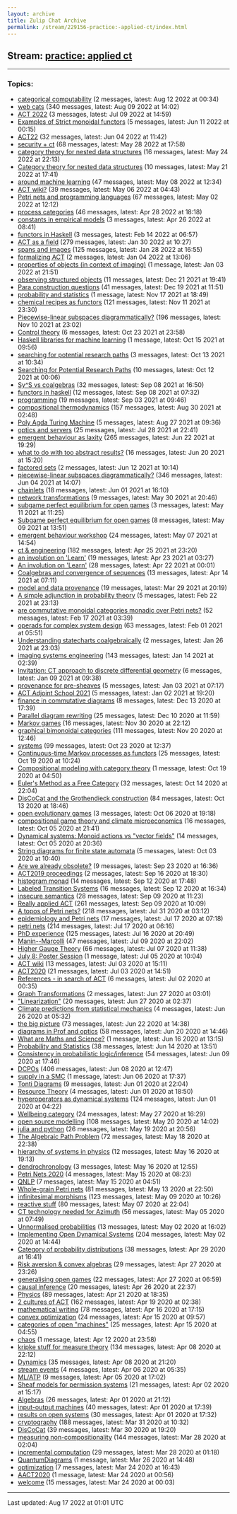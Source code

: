 ```yaml
---
layout: archive
title: Zulip Chat Archive
permalink: /stream/229156-practice:-applied-ct/index.html
---
```


## Stream: [practice: applied ct](https://mattecapu.github.io/ct-zulip-archive/stream/229156-practice:-applied-ct/index.html)
---

### Topics:

* [categorical computability](topic/topic_categorical.20computability.html) (2 messages, latest: Aug 12 2022 at 00:34)
* [web cats](topic/topic_web.20cats.html) (340 messages, latest: Aug 09 2022 at 14:02)
* [ACT 2022](topic/topic_ACT.202022.html) (3 messages, latest: Jul 09 2022 at 14:59)
* [Examples of Strict monoidal functors](topic/topic_Examples.20of.20Strict.20monoidal.20functors.html) (5 messages, latest: Jun 11 2022 at 00:15)
* [ACT22](topic/topic_ACT22.html) (32 messages, latest: Jun 04 2022 at 11:42)
* [security + ct](topic/topic_security.20.2B.20ct.html) (68 messages, latest: May 28 2022 at 17:58)
* [category theory for nested data structures](topic/topic_category.20theory.20for.20nested.20data.20structures.html) (16 messages, latest: May 24 2022 at 22:13)
* [Category theory for nested data structures](topic/topic_Category.20theory.20for.20nested.20data.20structures.html) (10 messages, latest: May 21 2022 at 17:41)
* [around machine learning](topic/topic_around.20machine.20learning.html) (47 messages, latest: May 08 2022 at 12:34)
* [ACT wiki?](topic/topic_ACT.20wiki.3F.html) (39 messages, latest: May 06 2022 at 04:43)
* [Petri nets and programming languages](topic/topic_Petri.20nets.20and.20programming.20languages.html) (67 messages, latest: May 02 2022 at 12:12)
* [process categories](topic/topic_process.20categories.html) (46 messages, latest: Apr 28 2022 at 18:18)
* [constants in empirical models](topic/topic_constants.20in.20empirical.20models.html) (3 messages, latest: Apr 26 2022 at 08:41)
* [functors in Haskell](topic/topic_functors.20in.20Haskell.html) (3 messages, latest: Feb 14 2022 at 06:57)
* [ACT as a field](topic/topic_ACT.20as.20a.20field.html) (279 messages, latest: Jan 30 2022 at 10:27)
* [spans and images](topic/topic_spans.20and.20images.html) (125 messages, latest: Jan 28 2022 at 16:55)
* [formalizing ACT](topic/topic_formalizing.20ACT.html) (2 messages, latest: Jan 04 2022 at 13:06)
* [properties of objects (in context of imaging)](topic/topic_properties.20of.20objects.20(in.20context.20of.20imaging).html) (1 message, latest: Jan 03 2022 at 21:51)
* [observing structured objects](topic/topic_observing.20structured.20objects.html) (11 messages, latest: Dec 21 2021 at 19:41)
* [Para construction questions](topic/topic_Para.20construction.20questions.html) (41 messages, latest: Dec 19 2021 at 11:51)
* [probability and statistics](topic/topic_probability.20and.20statistics.html) (1 message, latest: Nov 17 2021 at 18:49)
* [chemical recipes as functors](topic/topic_chemical.20recipes.20as.20functors.html) (121 messages, latest: Nov 11 2021 at 23:30)
* [Piecewise-linear subspaces diagrammatically?](topic/topic_Piecewise-linear.20subspaces.20diagrammatically.3F.html) (196 messages, latest: Nov 10 2021 at 23:02)
* [Control theory](topic/topic_Control.20theory.html) (6 messages, latest: Oct 23 2021 at 23:58)
* [Haskell libraries for machine learning](topic/topic_Haskell.20libraries.20for.20machine.20learning.html) (1 message, latest: Oct 15 2021 at 09:56)
* [searching for potential research paths](topic/topic_searching.20for.20potential.20research.20paths.html) (3 messages, latest: Oct 13 2021 at 10:34)
* [Searching for Potential Research Paths](topic/topic_Searching.20for.20Potential.20Research.20Paths.html) (10 messages, latest: Oct 12 2021 at 00:06)
* [Sy^S vs coalgebras](topic/topic_Sy.5ES.20vs.20coalgebras.html) (32 messages, latest: Sep 08 2021 at 16:50)
* [functors in haskell](topic/topic_functors.20in.20haskell.html) (12 messages, latest: Sep 08 2021 at 07:32)
* [programming](topic/topic_programming.html) (19 messages, latest: Sep 03 2021 at 09:46)
* [compositional thermodynamics](topic/topic_compositional.20thermodynamics.html) (157 messages, latest: Aug 30 2021 at 02:48)
* [Poly Agda Turing Machine](topic/topic_Poly.20Agda.20Turing.20Machine.html) (5 messages, latest: Aug 27 2021 at 09:36)
* [optics and servers](topic/topic_optics.20and.20servers.html) (25 messages, latest: Jul 28 2021 at 22:41)
* [emergent behaviour as laxity](topic/topic_emergent.20behaviour.20as.20laxity.html) (265 messages, latest: Jun 22 2021 at 19:29)
* [what to do with too abstract results?](topic/topic_what.20to.20do.20with.20too.20abstract.20results.3F.html) (16 messages, latest: Jun 20 2021 at 15:20)
* [factored sets](topic/topic_factored.20sets.html) (2 messages, latest: Jun 12 2021 at 10:14)
* [piecewise-linear subspaces diagrammatically?](topic/topic_piecewise-linear.20subspaces.20diagrammatically.3F.html) (346 messages, latest: Jun 04 2021 at 14:07)
* [chainlets](topic/topic_chainlets.html) (18 messages, latest: Jun 01 2021 at 16:10)
* [network transformations](topic/topic_network.20transformations.html) (9 messages, latest: May 30 2021 at 20:46)
* [subgame perfect equilibrium for open games](topic/topic_subgame.20perfect.20equilibrium.20for.20open.20games.html) (3 messages, latest: May 11 2021 at 11:25)
* [Subgame perfect equilibrium for open games](topic/topic_Subgame.20perfect.20equilibrium.20for.20open.20games.html) (8 messages, latest: May 09 2021 at 13:51)
* [emergent behaviour workshop](topic/topic_emergent.20behaviour.20workshop.html) (24 messages, latest: May 07 2021 at 14:54)
* [ct & engineering](topic/topic_ct.20.26.20engineering.html) (182 messages, latest: Apr 25 2021 at 23:20)
* [an involution on 'Learn'](topic/topic_an.20involution.20on.20'Learn'.html) (19 messages, latest: Apr 23 2021 at 03:27)
* [An involution on 'Learn'](topic/topic_An.20involution.20on.20'Learn'.html) (28 messages, latest: Apr 22 2021 at 00:01)
* [Coalgebras and convergence of sequences](topic/topic_Coalgebras.20and.20convergence.20of.20sequences.html) (13 messages, latest: Apr 14 2021 at 07:11)
* [model and data provenance](topic/topic_model.20and.20data.20provenance.html) (19 messages, latest: Mar 29 2021 at 20:19)
* [A simple adjunction in probability theory](topic/topic_A.20simple.20adjunction.20in.20probability.20theory.html) (5 messages, latest: Feb 22 2021 at 23:13)
* [are commutative monoidal categories monadic over Petri nets?](topic/topic_are.20commutative.20monoidal.20categories.20monadic.20over.20Petri.20nets.3F.html) (52 messages, latest: Feb 17 2021 at 03:39)
* [operads for complex system design](topic/topic_operads.20for.20complex.20system.20design.html) (63 messages, latest: Feb 01 2021 at 05:51)
* [Understanding statecharts coalgebraically](topic/topic_Understanding.20statecharts.20coalgebraically.html) (2 messages, latest: Jan 26 2021 at 23:03)
* [imaging systems engineering](topic/topic_imaging.20systems.20engineering.html) (143 messages, latest: Jan 14 2021 at 02:39)
* [Invitation: CT approach to discrete differential geometry](topic/topic_Invitation.3A.20CT.20approach.20to.20discrete.20differential.20geometry.html) (6 messages, latest: Jan 09 2021 at 09:38)
* [provenance for pre-sheaves](topic/topic_provenance.20for.20pre-sheaves.html) (5 messages, latest: Jan 03 2021 at 07:17)
* [ACT Adjoint School 2021](topic/topic_ACT.20Adjoint.20School.202021.html) (5 messages, latest: Jan 02 2021 at 19:20)
* [finance in commutative diagrams](topic/topic_finance.20in.20commutative.20diagrams.html) (8 messages, latest: Dec 13 2020 at 17:39)
* [Parallel diagram rewriting](topic/topic_Parallel.20diagram.20rewriting.html) (25 messages, latest: Dec 10 2020 at 11:59)
* [Markov games](topic/topic_Markov.20games.html) (16 messages, latest: Nov 30 2020 at 22:12)
* [graphical bimonoidal categories](topic/topic_graphical.20bimonoidal.20categories.html) (111 messages, latest: Nov 20 2020 at 12:46)
* [systems](topic/topic_systems.html) (99 messages, latest: Oct 23 2020 at 12:37)
* [Continuous-time Markov processes as functors](topic/topic_Continuous-time.20Markov.20processes.20as.20functors.html) (25 messages, latest: Oct 19 2020 at 10:24)
* [Compositional modeling with category theory](topic/topic_Compositional.20modeling.20with.20category.20theory.html) (1 message, latest: Oct 19 2020 at 04:50)
* [Euler's Method as a Free Category](topic/topic_Euler's.20Method.20as.20a.20Free.20Category.html) (32 messages, latest: Oct 14 2020 at 22:04)
* [DisCoCat and the Grothendieck construction](topic/topic_DisCoCat.20and.20the.20Grothendieck.20construction.html) (84 messages, latest: Oct 13 2020 at 18:46)
* [open evolutionary games](topic/topic_open.20evolutionary.20games.html) (3 messages, latest: Oct 06 2020 at 19:18)
* [compositional game theory and climate microeconomics](topic/topic_compositional.20game.20theory.20and.20climate.20microeconomics.html) (16 messages, latest: Oct 05 2020 at 21:41)
* [Dynamical systems: Monoid actions vs "vector fields"](topic/topic_Dynamical.20systems.3A.20Monoid.20actions.20vs.20.22vector.20fields.22.html) (14 messages, latest: Oct 05 2020 at 20:36)
* [String diagrams for finite state automata](topic/topic_String.20diagrams.20for.20finite.20state.20automata.html) (5 messages, latest: Oct 03 2020 at 10:40)
* [Are we already obsolete?](topic/topic_Are.20we.20already.20obsolete.3F.html) (9 messages, latest: Sep 23 2020 at 16:36)
* [ACT2019 proceedings](topic/topic_ACT2019.20proceedings.html) (2 messages, latest: Sep 16 2020 at 18:30)
* [histogram monad](topic/topic_histogram.20monad.html) (14 messages, latest: Sep 12 2020 at 17:48)
* [Labeled Transition Systems](topic/topic_Labeled.20Transition.20Systems.html) (16 messages, latest: Sep 12 2020 at 16:34)
* [insecure semantics](topic/topic_insecure.20semantics.html) (28 messages, latest: Sep 09 2020 at 11:23)
* [Really applied ACT](topic/topic_Really.20applied.20ACT.html) (261 messages, latest: Sep 09 2020 at 10:09)
* [A topos of Petri nets?](topic/topic_A.20topos.20of.20Petri.20nets.3F.html) (218 messages, latest: Jul 31 2020 at 03:12)
* [epidemiology and Petri nets](topic/topic_epidemiology.20and.20Petri.20nets.html) (17 messages, latest: Jul 17 2020 at 07:18)
* [petri nets](topic/topic_petri.20nets.html) (214 messages, latest: Jul 17 2020 at 06:16)
* [PhD experience](topic/topic_PhD.20experience.html) (125 messages, latest: Jul 16 2020 at 20:49)
* [Manin--Marcolli](topic/topic_Manin--Marcolli.html) (47 messages, latest: Jul 09 2020 at 22:02)
* [Higher Gauge Theory](topic/topic_Higher.20Gauge.20Theory.html) (66 messages, latest: Jul 07 2020 at 11:38)
* [July 8: Poster Session](topic/topic_July.208.3A.20Poster.20Session.html) (1 message, latest: Jul 05 2020 at 10:04)
* [ACT wiki](topic/topic_ACT.20wiki.html) (13 messages, latest: Jul 03 2020 at 15:11)
* [ACT2020](topic/topic_ACT2020.html) (21 messages, latest: Jul 03 2020 at 14:51)
* [References - in search of ACT](topic/topic_References.20-.20in.20search.20of.20ACT.html) (6 messages, latest: Jul 02 2020 at 00:35)
* [Graph Transformations](topic/topic_Graph.20Transformations.html) (2 messages, latest: Jun 27 2020 at 03:01)
* ["Linearization"](topic/topic_.22Linearization.22.html) (20 messages, latest: Jun 27 2020 at 02:37)
* [Climate predictions from statistical mechanics](topic/topic_Climate.20predictions.20from.20statistical.20mechanics.html) (4 messages, latest: Jun 26 2020 at 05:32)
* [the big picture](topic/topic_the.20big.20picture.html) (73 messages, latest: Jun 22 2020 at 14:38)
* [diagrams in Prof and optics](topic/topic_diagrams.20in.20Prof.20and.20optics.html) (58 messages, latest: Jun 20 2020 at 14:46)
* [What are Maths and Science?](topic/topic_What.20are.20Maths.20and.20Science.3F.html) (1 message, latest: Jun 16 2020 at 13:15)
* [Probability and Statistics](topic/topic_Probability.20and.20Statistics.html) (38 messages, latest: Jun 14 2020 at 13:51)
* [Consistency in probabilistic logic/inference](topic/topic_Consistency.20in.20probabilistic.20logic.2Finference.html) (54 messages, latest: Jun 09 2020 at 17:46)
* [DCPOs](topic/topic_DCPOs.html) (406 messages, latest: Jun 08 2020 at 12:47)
* [supply in a SMC](topic/topic_supply.20in.20a.20SMC.html) (1 message, latest: Jun 06 2020 at 17:37)
* [Tonti Diagrams](topic/topic_Tonti.20Diagrams.html) (9 messages, latest: Jun 01 2020 at 22:04)
* [Resource Theory](topic/topic_Resource.20Theory.html) (4 messages, latest: Jun 01 2020 at 18:50)
* [hyperoperators as dynamical systems](topic/topic_hyperoperators.20as.20dynamical.20systems.html) (124 messages, latest: Jun 01 2020 at 04:22)
* [Wellbeing category](topic/topic_Wellbeing.20category.html) (24 messages, latest: May 27 2020 at 16:29)
* [open source modelling](topic/topic_open.20source.20modelling.html) (108 messages, latest: May 20 2020 at 14:02)
* [julia and python](topic/topic_julia.20and.20python.html) (26 messages, latest: May 19 2020 at 20:56)
* [The Algebraic Path Problem](topic/topic_The.20Algebraic.20Path.20Problem.html) (72 messages, latest: May 18 2020 at 22:38)
* [hierarchy of systems in physics](topic/topic_hierarchy.20of.20systems.20in.20physics.html) (12 messages, latest: May 16 2020 at 19:13)
* [dendrochronology](topic/topic_dendrochronology.html) (3 messages, latest: May 16 2020 at 12:55)
* [Petri Nets 2020](topic/topic_Petri.20Nets.202020.html) (4 messages, latest: May 15 2020 at 08:23)
* [QNLP](topic/topic_QNLP.html) (7 messages, latest: May 15 2020 at 04:51)
* [Whole-grain Petri nets](topic/topic_Whole-grain.20Petri.20nets.html) (81 messages, latest: May 13 2020 at 22:50)
* [infinitesimal morphisms](topic/topic_infinitesimal.20morphisms.html) (123 messages, latest: May 09 2020 at 10:26)
* [reactive stuff](topic/topic_reactive.20stuff.html) (80 messages, latest: May 07 2020 at 22:04)
* [CT technology needed for Azimuth](topic/topic_CT.20technology.20needed.20for.20Azimuth.html) (56 messages, latest: May 05 2020 at 07:49)
* [Unnormalised probabilities](topic/topic_Unnormalised.20probabilities.html) (13 messages, latest: May 02 2020 at 16:02)
* [Implementing Open Dynamical Systems](topic/topic_Implementing.20Open.20Dynamical.20Systems.html) (204 messages, latest: May 02 2020 at 14:44)
* [Category of probability distributions](topic/topic_Category.20of.20probability.20distributions.html) (38 messages, latest: Apr 29 2020 at 16:41)
* [Risk aversion & convex algebras](topic/topic_Risk.20aversion.20.26.20convex.20algebras.html) (29 messages, latest: Apr 27 2020 at 23:26)
* [generalising open games](topic/topic_generalising.20open.20games.html) (22 messages, latest: Apr 27 2020 at 06:59)
* [causal inference](topic/topic_causal.20inference.html) (20 messages, latest: Apr 26 2020 at 22:37)
* [Physics](topic/topic_Physics.html) (89 messages, latest: Apr 21 2020 at 18:35)
* [2 cultures of ACT](topic/topic_2.20cultures.20of.20ACT.html) (162 messages, latest: Apr 19 2020 at 02:38)
* [mathematical writing](topic/topic_mathematical.20writing.html) (78 messages, latest: Apr 16 2020 at 17:15)
* [convex optimization](topic/topic_convex.20optimization.html) (24 messages, latest: Apr 15 2020 at 09:57)
* [categories of open "machines"](topic/topic_categories.20of.20open.20.22machines.22.html) (25 messages, latest: Apr 15 2020 at 04:55)
* [chaos](topic/topic_chaos.html) (1 message, latest: Apr 12 2020 at 23:58)
* [kripke stuff for measure theory](topic/topic_kripke.20stuff.20for.20measure.20theory.html) (134 messages, latest: Apr 08 2020 at 22:12)
* [Dynamics](topic/topic_Dynamics.html) (35 messages, latest: Apr 08 2020 at 21:20)
* [stream events](topic/topic_stream.20events.html) (4 messages, latest: Apr 06 2020 at 05:35)
* [ML/ATP](topic/topic_ML.2FATP.html) (9 messages, latest: Apr 05 2020 at 17:02)
* [Sheaf models for permission systems](topic/topic_Sheaf.20models.20for.20permission.20systems.html) (21 messages, latest: Apr 02 2020 at 15:17)
* [Algebras](topic/topic_Algebras.html) (26 messages, latest: Apr 01 2020 at 21:12)
* [input-output machines](topic/topic_input-output.20machines.html) (40 messages, latest: Apr 01 2020 at 17:39)
* [results on open systems](topic/topic_results.20on.20open.20systems.html) (30 messages, latest: Apr 01 2020 at 17:32)
* [cryptography](topic/topic_cryptography.html) (188 messages, latest: Mar 31 2020 at 10:32)
* [DisCoCat](topic/topic_DisCoCat.html) (39 messages, latest: Mar 30 2020 at 19:20)
* [measuring non-compositionality](topic/topic_measuring.20non-compositionality.html) (144 messages, latest: Mar 28 2020 at 02:04)
* [incremental computation](topic/topic_incremental.20computation.html) (29 messages, latest: Mar 28 2020 at 01:18)
* [QuantumDiagrams](topic/topic_QuantumDiagrams.html) (1 message, latest: Mar 26 2020 at 14:48)
* [optimization](topic/topic_optimization.html) (7 messages, latest: Mar 24 2020 at 16:43)
* [AACT2020](topic/topic_AACT2020.html) (1 message, latest: Mar 24 2020 at 00:56)
* [welcome](topic/topic_welcome.html) (15 messages, latest: Mar 24 2020 at 00:03)

<hr><p>Last updated: Aug 17 2022 at 01:01 UTC</p>